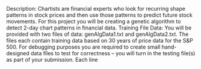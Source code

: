 Description: Chartists are financial experts who look for recurring shape patterns in stock prices
and then use those patterns to predict future stock movements. For this project you will be creating
a genetic algorithm to detect 2-day chart patterns in financial data.
Training File Data: You will be provided with two files of data: genAlgData1.txt and
genAlgData2.txt. The files each contain training data based on 30 years of price data for the S&P
500. For debugging purposes you are required to create small hand-designed data files to test for
correctness – you will turn in the testing file(s) as part of your submission.
Each line